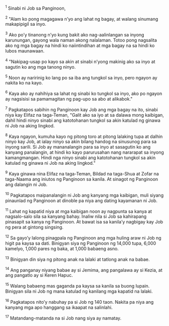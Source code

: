 <sup>1</sup>
Sinabi ni Job sa Panginoon, 

<sup>2</sup>
"Alam ko pong magagawa nʼyo ang lahat ng bagay, at walang sinumang makapipigil sa inyo. 

<sup>3</sup>
Ako poʼy tinanong nʼyo kung bakit ako nag-aalinlangan sa inyong karunungan, gayong wala naman akong nalalaman. Totoo pong nagsalita ako ng mga bagay na hindi ko naiintindihan at mga bagay na sa hindi ko lubos maunawaan. 

<sup>4</sup>
"Nakipag-usap po kayo sa akin at sinabi nʼyong makinig ako sa inyo at sagutin ko ang mga tanong ninyo. 

<sup>5</sup>
Noon ay naririnig ko lang po sa iba ang tungkol sa inyo, pero ngayon ay nakita ko na kayo. 

<sup>6</sup>
Kaya ako ay nahihiya sa lahat ng sinabi ko tungkol sa inyo, ako po ngayon ay nagsisisi sa pamamagitan ng pag-upo sa abo at alikabok." 

<sup>7</sup>
Pagkatapos sabihin ng Panginoon kay Job ang mga bagay na ito, sinabi niya kay Elifaz na taga-Teman, "Galit ako sa iyo at sa dalawa mong kaibigan, dahil hindi ninyo sinabi ang katotohanan tungkol sa akin katulad ng ginawa ni Job na aking lingkod. 

<sup>8</sup>
Kaya ngayon, kumuha kayo ng pitong toro at pitong lalaking tupa at dalhin ninyo kay Job, at ialay ninyo sa akin bilang handog na sinusunog para sa inyong sarili. Si Job ay mananalangin para sa inyo at sasagutin ko ang kanyang panalangin, at hindi ko kayo parurusahan nang nararapat sa inyong kamangmangan. Hindi nga ninyo sinabi ang katotohanan tungkol sa akin katulad ng ginawa ni Job na aking lingkod." 

<sup>9</sup>
Kaya ginawa nina Elifaz na taga-Teman, Bildad na taga-Shua at Zofar na taga-Naama ang iniutos ng Panginoon sa kanila. At sinagot ng Panginoon ang dalangin ni Job. 

<sup>10</sup>
Pagkatapos maipanalangin ni Job ang kanyang mga kaibigan, muli siyang pinaunlad ng Panginoon at dinoble pa niya ang dating kayamanan ni Job. 

<sup>11</sup>
Lahat ng kapatid niya at mga kaibigan noon ay nagpunta sa kanya at nagsalo-salo sila sa kanyang bahay. Inaliw nila si Job sa kahirapang pinasapit sa kanya ng Panginoon. At bawat isa sa kanilaʼy nagbigay kay Job ng pera at gintong singsing. 

<sup>12</sup>
Sa gayoʼy lalong pinagpala ng Panginoon ang mga huling araw ni Job ng higit pa kaysa sa dati. Binigyan siya ng Panginoon ng 14,000 tupa, 6,000 kamelyo, 1,000 pares ng baka, at 1,000 babaeng asno. 

<sup>13</sup>
Binigyan din siya ng pitong anak na lalaki at tatlong anak na babae. 

<sup>14</sup>
Ang panganay niyang babae ay si Jemima, ang pangalawa ay si Kezia, at ang pangatlo ay si Keren Hapuc. 

<sup>15</sup>
Walang babaeng mas gaganda pa kaysa sa kanila sa buong lupain. Binigyan sila ni Job ng mana katulad ng kanilang mga kapatid na lalaki. 

<sup>16</sup>
Pagkatapos nitoʼy nabuhay pa si Job ng 140 taon. Nakita pa niya ang kanyang mga apo hanggang sa ikaapat na salinlahi. 

<sup>17</sup>
Matandang-matanda na si Job nang siya ay namatay.